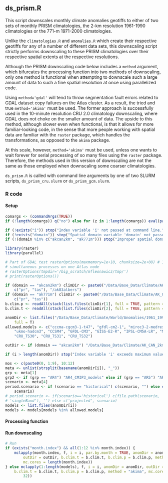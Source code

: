 



##
##
## ds_prism.R

This script downscales monthly climate anomalies geotiffs to either of two sets of monthly PRISM climatologies,
the 2-km resolution 1961-1990 climatologies or the 771-m 1971-2000 climatologies.

Unlike the `climatologies.R` and `amomalies.R` which create their respective geotiffs for any of a number of different data sets,
this downscaling script strictly performs downscaling to these PRISM climatologies over their respective spatial extents at the respective resolutions.

Although the PRISM downscaling code below includes a `method` argument, which bifurcates the processing function into two methods of downscaling,
only one method is functional when attempting to downscale such a large amount of data to such a fine spatial resolution at once using parallelized code.

Using `method='gdal'` will tend to throw segmentation fault errors related to GDAL dataset copy failures on the Atlas cluster.
As a result, the tried and true `method='akima'` must be used.
The former approach is successfully used in the 10-minute resolution CRU 2.0 climatology downscaling, where GDAL does not choke on the smaller amount of data.
The upside to this method, although slower even when functional, is that it allows for more familiar-looking code,
in the sense that more people working with spatial data are familiar with the `raster` package, which handles the transformations, as opposed to the `akima` package.

At this scale, however, `method='akima'` must be used, unless one wants to wait forever for serial processing of so many files using the `raster` package.
Therefore, the methods used in this version of downscaling are not the same as those employed when downscaling some coarser climatologies.

`ds_prism.R` is called with command line arguments by one of two SLURM scripts, `ds_prism_cru.slurm` or `ds_prism_gcm.slurm`.

### R code

#### Setup


```r
comargs <- (commandArgs(TRUE))
if (!length(comargs)) q("no") else for (z in 1:length(comargs)) eval(parse(text = comargs[[z]]))

if (!exists("i")) stop("Index variable 'i' not passed at command line.")
if (!exists("domain")) stop("Spatial domain variable 'domain' not passed at command line.")
if (!(domain %in% c("akcan2km", "ak771m"))) stop("Improper spatial domain specified.")

library(raster)
library(parallel)

# Part of GDAL test rasterOptions(maxmemory=1e+10, chunksize=2e+08) # 12
# simultaneous processes on one Atlas node
# rasterOptions(tmpdir='/big_scratch/mfleonawicz/tmp/')
# print(rasterOptions())

if (domain == "akcan2km") climDir <- paste0("/Data/Base_Data/Climate/AK_CAN_2km/historical/singleBand/prism/AK_CAN_2km_PRISM/AK_CAN_geotiffs/", 
    c("pr", "tas"), "/ak83albers")
if (domain == "ak771m") climDir <- paste0("/Data/Base_Data/Climate/AK_800m/historical/singleBand/prism/AK_800m_PRISM/geotiffs/", 
    c("pr", "tas"))
b.clim.p <- readAll(stack(list.files(climDir[1], full = TRUE, pattern = ".tif$")))
b.clim.t <- readAll(stack(list.files(climDir[2], full = TRUE, pattern = ".tif$")))

anomDir <- list.files("/Data/Base_Data/Climate/World/Anomalies/1961_1990_Base_Climatology", 
    full = T)
allowed.models <- c("cccma-cgcm3-1-t47", "gfdl-cm2-1", "miroc3-2-medres", "mpi-echam5", 
    "ukmo-hadcm3", "CCSM4", "GFDL-CM3", "GISS-E2-R", "IPSL-CM5A-LR", "MRI-CGCM3", 
    "CRU_TS30", "CRU_TS31", "CRU_TS32")

outDir <- if (domain == "akcan2km") "/Data/Base_Data/Climate/AK_CAN_2km" else "/Data/Base_Data/Climate/AK_800m"

if (i > length(anomDir)) stop("Index variable 'i' exceeds maximum value.")

mos <- c(paste0(0, 1:9), 10:12)
meta <- unlist(strsplit(basename(anomDir[i]), "_"))
grp <- meta[1]
grp2 <- if (grp == "AR4") "AR4_CMIP3_models" else if (grp == "AR5") "AR5_CMIP5_models" else grp
scenario <- meta[4]
period.scenario <- if (scenario == "historical") c(scenario, "") else c("projected", 
    scenario)
# period.scenario <- if(scenario=='historical') c(file.path(scenario,
# 'singleBand'), '') else c('projected', scenario)
models <- list.files(anomDir[i])
models <- models[models %in% allowed.models]
```

#### Processing function



#### Run downscaling


```r
# Run
if (exists("month.index") && all(1:12 %in% month.index)) {
    mclapply(month.index, f, i = i, par.by.month = TRUE, anomDir = anomDir, 
        outDir = outDir, b.clim.t = b.clim.t, b.clim.p = b.clim.p, method = "akima", 
        mc.cores = length(month.index))
} else mclapply(1:length(models), f, i = i, anomDir = anomDir, outDir = outDir, 
    b.clim.t = b.clim.t, b.clim.p = b.clim.p, method = "akima", mc.cores = min(length(models), 
        32))
```
